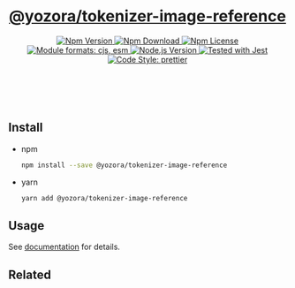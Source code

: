 <header>
  <h1 align="center">
    <a href="https://github.com/guanghechen/yozora/tree/master/tokenizers/image-reference#readme">@yozora/tokenizer-image-reference</a>
  </h1>
  <div align="center">
    <a href="https://www.npmjs.com/package/@yozora/tokenizer-image-reference">
      <img
        alt="Npm Version"
        src="https://img.shields.io/npm/v/@yozora/tokenizer-image-reference.svg"
      />
    </a>
    <a href="https://www.npmjs.com/package/@yozora/tokenizer-image-reference">
      <img
        alt="Npm Download"
        src="https://img.shields.io/npm/dm/@yozora/tokenizer-image-reference.svg"
      />
    </a>
    <a href="https://www.npmjs.com/package/@yozora/tokenizer-image-reference">
      <img
        alt="Npm License"
        src="https://img.shields.io/npm/l/@yozora/tokenizer-image-reference.svg"
      />
    </a>
    <a href="#install">
      <img
        alt="Module formats: cjs, esm"
        src="https://img.shields.io/badge/module_formats-cjs%2C%20esm-green.svg"
      />
    </a>
    <a href="https://github.com/nodejs/node">
      <img
        alt="Node.js Version"
        src="https://img.shields.io/node/v/@yozora/tokenizer-image-reference"
      />
    </a>
    <a href="https://github.com/facebook/jest">
      <img
        alt="Tested with Jest"
        src="https://img.shields.io/badge/tested_with-jest-9c465e.svg"
      />
    </a>
    <a href="https://github.com/prettier/prettier">
      <img
        alt="Code Style: prettier"
        src="https://img.shields.io/badge/code_style-prettier-ff69b4.svg?style=flat-square"
      />
    </a>
  </div>
</header>
<br/>

## Install

* npm

  ```bash
  npm install --save @yozora/tokenizer-image-reference
  ```

* yarn

  ```bash
  yarn add @yozora/tokenizer-image-reference
  ```

## Usage

See [documentation][docpage] for details.

## Related

[homepage]: https://github.com/guanghechen/yozora/tree/master/tokenizers/image-reference#readme
[docpage]: https://yozora.guanghechen.com/docs/package/tokenizer-image-reference
